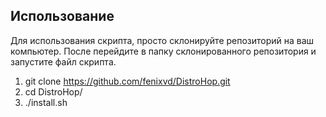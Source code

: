 ## Использование

Для использования скрипта, просто склонируйте репозиторий на ваш компьютер. После перейдите в папку склонированного репозитория и запустите файл скрипта.
1) git clone https://github.com/fenixvd/DistroHop.git
2) cd DistroHop/
3) ./install.sh
